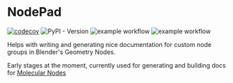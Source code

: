 # NodePad


[![codecov](https://codecov.io/gh/BradyAJohnston/nodepad/graph/badge.svg?token=KFuu67hzAz)](https://codecov.io/gh/BradyAJohnston/nodepad)
![PyPI - Version](https://img.shields.io/pypi/v/nodepad)
![example workflow](https://github.com/bradyajohnston/nodepad/actions/workflows/tests.yml/badge.svg)
![example workflow](https://github.com/bradyajohnston/nodepad/actions/workflows/ci-cd.yml/badge.svg)


Helps with writing and generating nice documentation for custom node groups in Blender's Geometry Nodes.

Early stages at the moment, currently used for generating and building docs for [Molecular Nodes](https://bradyajohnston.github.io/MolecularNodes)

